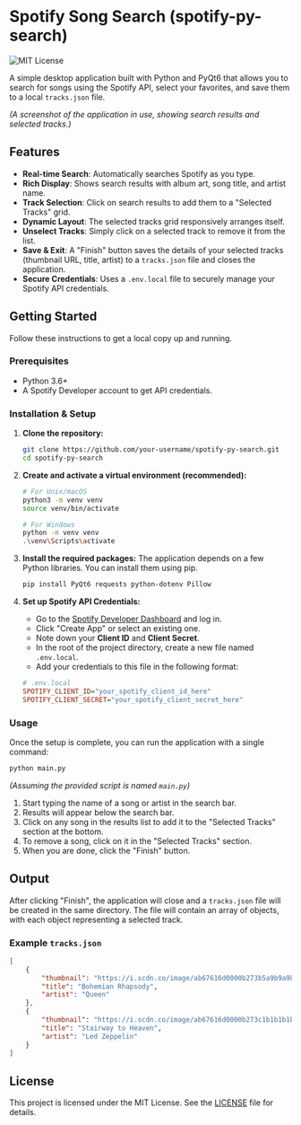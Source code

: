 # Spotify Song Search (spotify-py-search)

![MIT License](https://img.shields.io/badge/License-MIT-yellow.svg)

A simple desktop application built with Python and PyQt6 that allows you to search for songs using the Spotify API, select your favorites, and save them to a local `tracks.json` file.


*(A screenshot of the application in use, showing search results and selected tracks.)*

## Features

-   **Real-time Search**: Automatically searches Spotify as you type.
-   **Rich Display**: Shows search results with album art, song title, and artist name.
-   **Track Selection**: Click on search results to add them to a "Selected Tracks" grid.
-   **Dynamic Layout**: The selected tracks grid responsively arranges itself.
-   **Unselect Tracks**: Simply click on a selected track to remove it from the list.
-   **Save & Exit**: A "Finish" button saves the details of your selected tracks (thumbnail URL, title, artist) to a `tracks.json` file and closes the application.
-   **Secure Credentials**: Uses a `.env.local` file to securely manage your Spotify API credentials.

## Getting Started

Follow these instructions to get a local copy up and running.

### Prerequisites

-   Python 3.6+
-   A Spotify Developer account to get API credentials.

### Installation & Setup

1.  **Clone the repository:**
    ```bash
    git clone https://github.com/your-username/spotify-py-search.git
    cd spotify-py-search
    ```

2.  **Create and activate a virtual environment (recommended):**
    ```bash
    # For Unix/macOS
    python3 -m venv venv
    source venv/bin/activate

    # For Windows
    python -m venv venv
    .\venv\Scripts\activate
    ```

3.  **Install the required packages:**
    The application depends on a few Python libraries. You can install them using pip.
    ```bash
    pip install PyQt6 requests python-dotenv Pillow
    ```

4.  **Set up Spotify API Credentials:**
    -   Go to the [Spotify Developer Dashboard](https://developer.spotify.com/dashboard/) and log in.
    -   Click "Create App" or select an existing one.
    -   Note down your **Client ID** and **Client Secret**.
    -   In the root of the project directory, create a new file named `.env.local`.
    -   Add your credentials to this file in the following format:
    ```ini
    # .env.local
    SPOTIFY_CLIENT_ID="your_spotify_client_id_here"
    SPOTIFY_CLIENT_SECRET="your_spotify_client_secret_here"
    ```

### Usage

Once the setup is complete, you can run the application with a single command:

```bash
python main.py
```
*(Assuming the provided script is named `main.py`)*

1.  Start typing the name of a song or artist in the search bar.
2.  Results will appear below the search bar.
3.  Click on any song in the results list to add it to the "Selected Tracks" section at the bottom.
4.  To remove a song, click on it in the "Selected Tracks" section.
5.  When you are done, click the "Finish" button.

## Output

After clicking "Finish", the application will close and a `tracks.json` file will be created in the same directory. The file will contain an array of objects, with each object representing a selected track.

### Example `tracks.json`

```json
[
    {
        "thumbnail": "https://i.scdn.co/image/ab67616d0000b273b5a9b9a9b9a9b9a9b9a9b9a9",
        "title": "Bohemian Rhapsody",
        "artist": "Queen"
    },
    {
        "thumbnail": "https://i.scdn.co/image/ab67616d0000b273c1b1b1b1b1b1b1b1b1b1b1b1",
        "title": "Stairway to Heaven",
        "artist": "Led Zeppelin"
    }
]
```

## License

This project is licensed under the MIT License. See the [LICENSE](LICENSE.md) file for details.